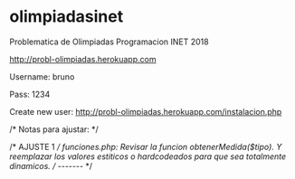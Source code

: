 # olimpiadasinet
Problematica de Olimpiadas Programacion INET 2018

http://probl-olimpiadas.herokuapp.com

Username: bruno

Pass: 1234

Create new user: http://probl-olimpiadas.herokuapp.com/instalacion.php


/*  Notas para ajustar: */

/* AJUSTE 1 */
funciones.php: Revisar la funcion obtenerMedida($tipo). Y reemplazar los valores estiticos o hardcodeados para que sea totalmente dinamicos.
/*  ------- */


